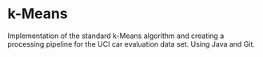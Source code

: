 # k-Means
Implementation of the standard k-Means algorithm and creating a processing pipeline for the UCI car evaluation data set. Using Java and Git.
